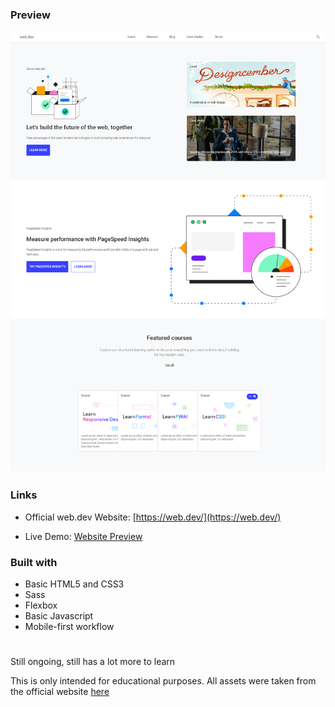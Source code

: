 ### Preview

![](preview.png)

### Links

- Official web.dev Website: [https://web.dev/](https://web.dev/)

- Live Demo: [Website Preview](https://webdev-nevz.web.app)

### Built with

- Basic HTML5 and CSS3
- Sass
- Flexbox
- Basic Javascript
- Mobile-first workflow

#

Still ongoing, still has a lot more to learn  


This is only intended for educational purposes. All assets were taken from the official website [here](https://web.dev/)
